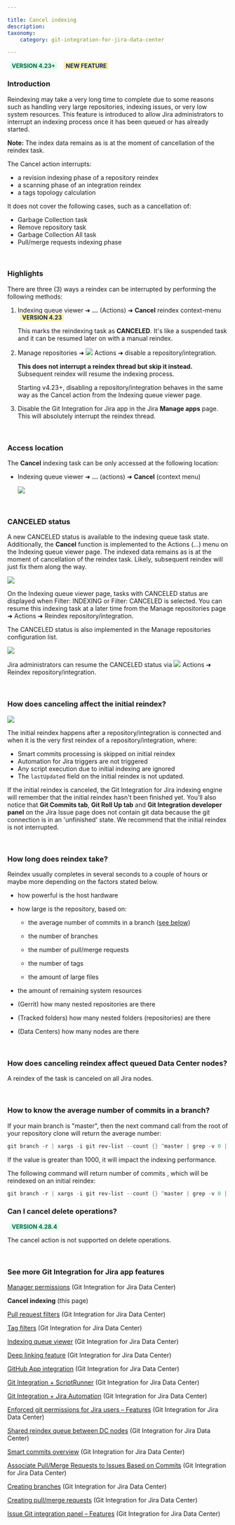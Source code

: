 ```yaml
---

title: Cancel indexing
description:
taxonomy:
    category: git-integration-for-jira-data-center

---
```


<b style='background-color:#E2FCEF; padding:1px 5px; color:#006745; border-radius:3px; margin: 0 5px; font-size: small;'>VERSION 4.23+</b> <b style='background-color:#FFF1B6; padding:1px 5px; color:#172A4C; border-radius:3px; margin: 0 5px; font-size: small;'>NEW FEATURE</b>

### Introduction

Reindexing may take a very long time to complete due to some reasons such as handling very large repositories, indexing issues, or very low system resources. This feature is introduced to allow Jira administrators to interrupt an indexing process once it has been queued or has already started.

<div class="bbb-callout bbb--info">
    <div class="irow">
    <div class="ilogobox">
        <span class="logoimg"></span>
    </div>
    <div class="imsgbox">
        <b>Note:</b>
        The index data remains as is at the moment of cancellation of the reindex task.
    </div>
    </div>
</div>

The Cancel action interrupts:

*   a revision indexing phase of a repository reindex
*   a scanning phase of an integration reindex
*   a tags topology calculation

It does not cover the following cases, such as a cancellation of:

*   Garbage Collection task
*   Remove repository task
*   Garbage Collection All task
*   Pull/merge requests indexing phase

&nbsp;

### Highlights

There are three (3) ways a reindex can be interrupted by performing the following methods:

1.	Indexing queue viewer ➜ **...** (Actions) ➜ **Cancel** reindex context-menu <b style='background-color:#FFF1B6; padding:1px 5px; color:#172A4C; border-radius:3px; margin: 0 5px; font-size: small;'>VERSION 4.23</b>

	This marks the reindexing task as **CANCELED**. It's like a suspended task and it can be resumed later on with a manual reindex.

2.	Manage repositories ➜ ![](/wp-content/uploads/actions-icon.png) Actions ➜ disable a repository/integration.

    **This does not interrupt a reindex thread but skip it instead.** Subsequent reindex will resume the indexing process.

    Starting v4.23+, disabling a repository/integration behaves in the same way as the Cancel action from the Indexing queue viewer page.

3.	Disable the Git Integration for Jira app in the Jira **Manage apps** page. This will absolutely interrupt the reindex thread.

&nbsp;

### Access location

The **Cancel** indexing task can be only accessed at the following location:

*   Indexing queue viewer ➜ **...** (actions) ➜ **Cancel** (context menu)

    ![](/wp-content/uploads/gij-gitserverdc-indexing-queue-cancel-reindex-action.png)

&nbsp;

### CANCELED status

A new CANCELED status is available to the indexing queue task state. Additionally, the **Cancel** function is implemented to the Actions (...) menu on the Indexing queue viewer page. The indexed data remains as is at the moment of cancellation of the reindex task. Likely, subsequent reindex will just fix them along the way.

![](/wp-content/uploads/gij-gitserverdc-indexing-queue-cancel-status.png)

<div class="bbb-callout bbb--tip">
    <div class="irow">
    <div class="ilogobox">
        <span class="logoimg"></span>
    </div>
    <div class="imsgbox">
        On the Indexing queue viewer page, tasks with CANCELED status are displayed when Filter: INDEXING or Filter: CANCELED is selected. You can resume this indexing task at a later time from the Manage repositories page ➜ Actions ➜ Reindex repository/integration.
    </div>
    </div>
</div>

The CANCELED status is also implemented in the Manage repositories configuration list.

![](/wp-content/uploads/gij-gitserverdc-gitmgr-cancel-status.png)

Jira administrators can resume the CANCELED status via ![](/wp-content/uploads/actions-icon.png) Actions ➜ Reindex repository/integration.

&nbsp;

### How does canceling affect the initial reindex?

![](/wp-content/uploads/gij-gitserverdc-queue-initial-indexing.png)

The initial reindex happens after a repository/integration is connected and when it is the very first reindex of a repository/integration, where:

*   Smart commits processing is skipped on initial reindex
*   Automation for Jira triggers are not triggered
*   Any script execution due to initial indexing are ignored
*   The `lastUpdated` field on the initial reindex is not updated.

If the initial reindex is canceled, the Git Integration for Jira indexing engine will remember that the initial reindex hasn't been finished yet. You'll also notice that **Git Commits tab**, **Git Roll Up tab** and **Git Integration developer panel** on the Jira Issue page does not contain git data because the git connection is in an 'unfinished' state. We recommend that the initial reindex is not interrupted.

&nbsp;

### How long does reindex take?

Reindex usually completes in several seconds to a couple of hours or maybe more depending on the factors stated below.

*   how powerful is the host hardware

*   how large is the repository, based on:

    *   the average number of commits in a branch ([see below](#how-to-know-the-average-number-of-commits-in-a-branch))

    *   the number of branches

    *   the number of pull/merge requests

    *   the number of tags

    *   the amount of large files

*   the amount of remaining system resources

*   (Gerrit) how many nested repositories are there

*   (Tracked folders) how many nested folders (repositories) are there

*   (Data Centers) how many nodes are there

&nbsp;

### How does canceling reindex affect queued Data Center nodes?

A reindex of the task is canceled on all Jira nodes.

&nbsp;

### How to know the average number of commits in a branch?

If your main branch is "master", then the next command call from the root of your repository clone will return the average number:

```powershell
git branch -r | xargs -i git rev-list --count {} ^master | grep -v 0 | awk 'BEGIN{s=0;}{s+=$1;}END{print s/NR;}'
```

If the value is greater than 1000, it will impact the indexing performance.

The following command will return number of commits , which will be reindexed on an initial reindex:

```powershell
git branch -r | xargs -i git rev-list --count {} ^master | grep -v 0 | awk 'BEGIN{s=0;}{s+=$1;}END{print s;}'
```

### Can I cancel delete operations?

<b style='background-color:#E2FCEF; padding:1px 5px; color:#006745; border-radius:3px; margin: 0 5px; font-size: small;'>VERSION 4.28.4</b>

The cancel action is not supported on delete operations.

&nbsp;

### See more Git Integration for Jira app features

[Manager permissions](/git-integration-for-jira-data-center/manager-permissions-gij-self-managed) (Git Integration for Jira Data Center)

**Cancel indexing** (this page)

[Pull request filters](/git-integration-for-jira-data-center/pull-request-filters-gij-self-managed/) (Git Integration for Jira Data Center)

[Tag filters](/git-integration-for-jira-data-center/tag-filters-gij-self-managed/) (Git Integration for Jira Data Center)

[Indexing queue viewer](/git-integration-for-jira-data-center/indexing-queue-viewer-gij-self-managed/) (Git Integration for Jira Data Center)

[Deep linking feature](/git-integration-for-jira-data-center/deeplinking-feature-gij-self-managed/) (Git Integration for Jira Data Center)

[GitHub App integration](/git-integration-for-jira-data-center/github-app-integration-gij-self-managed/) (Git Integration for Jira Data Center)

[Git Integration + ScriptRunner](/git-integration-for-jira-data-center/gij-plus-scriptrunner-gij-self-managed/) (Git Integration for Jira Data Center)

[Git Integration + Jira Automation](/git-integration-for-jira-data-center/git-integration-plus-jira-automation-gij-self-managed/) (Git Integration for Jira Data Center)

[Enforced git permissions for Jira users – Features](/git-integration-for-jira-data-center/enforced-git-permissions-for-jira-users-gij-self-managed/) (Git Integration for Jira Data Center)

[Shared reindex queue between DC nodes](/git-integration-for-jira-data-center/shared-reindex-queue-between-dc-nodes-gij-self-managed/) (Git Integration for Jira Data Center)

[Smart commits overview](/git-integration-for-jira-data-center/smart-commits-overview-gij-self-managed/) (Git Integration for Jira Data Center)

[Associate Pull/Merge Requests to Issues Based on Commits](/git-integration-for-jira-data-center/associate-pull-merge-requests-to-issues-based-on-commits-gij-self-managed/) (Git Integration for Jira Data Center)

[Creating branches](/git-integration-for-jira-data-center/creating-branches-gij-self-managed/) (Git Integration for Jira Data Center)

[Creating pull/merge requests](/git-integration-for-jira-data-center/creating-pull-merge-requests-gij-self-managed/) (Git Integration for Jira Data Center)

[Issue Git integration panel – Features](/git-integration-for-jira-data-center/issue-git-integration-panel-gij-self-managed/) (Git Integration for Jira Data Center)

